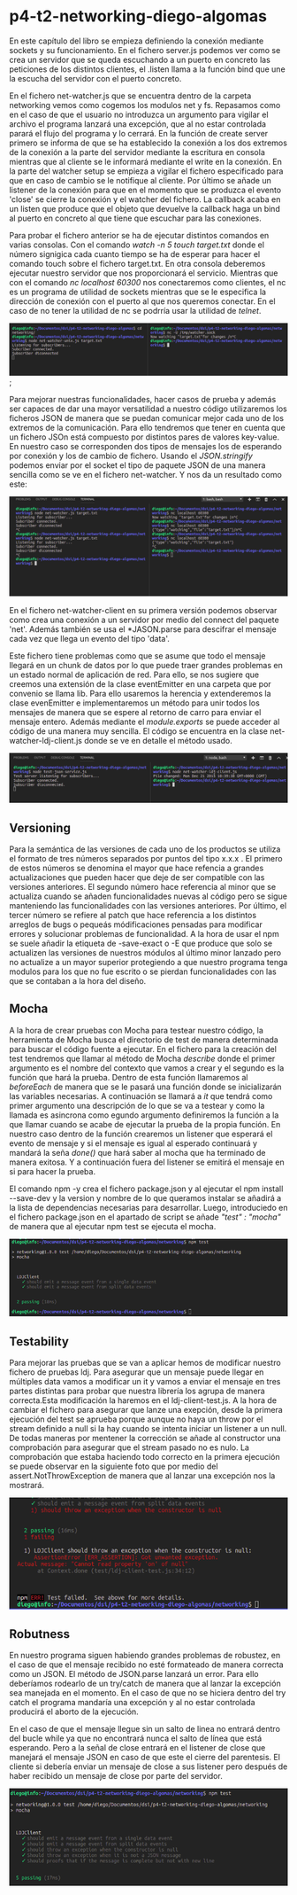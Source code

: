 # p4-t2-networking-diego-algomas

En este capítulo del libro se empieza definiendo la conexión mediante sockets y su funcionamiento. En el fichero server.js podemos ver como se crea un servidor que se queda escuchando a un puerto en concreto las peticiones de los distintos clientes, el .listen llama a la función bind que une la escucha del servidor con el puerto concreto. 

En el fichero net-watcher.js que se encuentra dentro de la carpeta networking vemos como cogemos los modulos net y fs. Repasamos como en el caso de que el usuario no introduzca un argumento para vigilar el archivo el programa lanzará una excepción, que al no estar controlada parará el flujo del programa y lo cerrará. En la función de create server primero se informa de que se ha establecido la conexión a los dos extremos de la conexión a la parte del servidor mediante la escritura en consola mientras que al cliente se le informará mediante el write en la conexión. En la parte del watcher setup se empieza a vigilar el fichero especificado para que en caso de cambio se le notifique al cliente. Por último se añade un listener de la conexión para que en el momento que se produzca el evento 'close' se cierre la conexión y el watcher del fichero. La callback acaba en un listen que produce que el objeto que devuelve la callback haga un bind al puerto en concreto al que tiene que escuchar para las conexiones.    

Para probar el fichero anterior se ha de ejecutar distintos comandos en varias consolas. Con el comando *watch -n 5 touch target.txt* donde el número signigica cada cuanto tiempo se ha de esperar para hacer el comando touch sobre el fichero target.txt. En otra consola deberemos ejecutar nuestro servidor que nos proporcionará el servicio. Mientras que con el comando *nc localhost 60300* nos conectaremos como clientes, el nc es un programa de utilidad de sockets mientras que se le especifica la dirección de conexión con el puerto al que nos queremos conectar. En el caso de no tener la utilidad de nc se podrría usar la utilidad de *telnet*. 

![algo](pictures/1.png);

Para mejorar nuestras funcionalidades, hacer casos de prueba y además ser capaces de dar una mayor versatilidad a nuestro código utilizaremos los ficheros JSON de manera que se puedan comunicar mejor cada uno de los extremos de la comunicación. Para ello tendremos que tener en cuenta que un fichero JSOn está compuesto por distintos pares de valores key-value. En nuestro caso se corresponden dos tipos de mensajes los de esperando por conexión y los de cambio de fichero. Usando el *JSON.stringify* podemos enviar por el socket el tipo de paquete JSON de una manera sencilla como se ve en el fichero net-watcher. Y nos da un resultado como este:

![algo](pictures/2.png)

En el fichero net-watcher-client en su primera versión podemos observar como crea una conexión a un servidor por medio del connect del paquete 'net'. Además también se usa el *JASON.parse para descifrar el mensaje cada vez que llega un evento del tipo 'data'. 

Este fichero tiene problemas como que se asume que todo el mensaje llegará en un chunk de datos por lo que puede traer grandes problemas en un estado normal de aplicación de red. Para ello, se nos sugiere que creemos una extensión de la clase eventEmitter en una carpeta que por convenio se llama lib. Para ello usaremos la herencia y extenderemos la clase evenEmitter e implementaremos un método para unir todos los mensajes de manera que se espere al retorno de carro para enviar el mensaje entero. Además mediante el *module.exports*  se puede acceder al código de una manera muy sencilla. El código se encuentra en la clase net-watcher-ldj-client.js donde se ve en detalle el método usado. 

![algo](pictures/3.png)

## Versioning

Para la semántica de las versiones de cada uno de los productos se utiliza el formato de tres números separados por puntos del tipo x.x.x . El primero de estos números se denomina el mayor que hace refencia a grandes actualizaciones que pueden hacer que deje de ser compatible con las versiones anteriores. El segundo número hace referencia al minor que se actualiza cuando se añaden funcionalidades nuevas al código pero se sigue manteniendo las funcionalidades con las versiones anteriores. Por último, el tercer número se refiere al patch que hace referencia a los distintos arreglos de bugs o pequeás módificaciones pensadas para modificar errores y solucionar problemas de funcionalidad. A la hora de usar el npm se suele añadir la etiqueta de -save-exact o -E que produce que solo se actualizen las versiones de nuestros módulos al último minor lanzado pero no actualize a un mayor superior protegiendo a que nuestro programa tenga modulos para los que no fue escrito o se pierdan funcionalidades con las que se contaban a la hora del diseño. 

## Mocha

A la hora de crear pruebas con Mocha para testear nuestro código, la herramienta de Mocha busca el directorio de test de manera determinada para buscar el código fuente a ejecutar. En el fichero para la creación del test tendremos que llamar al método de Mocha *describe* donde el primer argumento es el nombre del contexto que vamos a crear y el segundo es la función que hará la prueba. Dentro de esta función llamaremos al *beforeEach* de manera que se le pasará una función donde se inicializarán las variables necesarias. A continuación se llamará a *it* que tendrá como primer argumento una descripción de lo que se va a testear y como la llamada es asincrona como egundo argumento definiremos la función a la que llamar cuando se acabe de ejecutar la prueba de la propia función. En nuestro caso dentro de la función crearemos un listener que esperará el evento de mensaje y si el mensaje es igual al esperado continuará y mandará la seña *done()* que hará saber al mocha que ha terminado de manera exitosa. Y a continuación fuera del listener se emitirá el mensaje en si para hacer la prueba. 

El comando npm -y crea el fichero package.json y al ejecutar el npm install --save-dev y la version y nombre de lo que queramos instalar se añadirá a la lista de dependencias necesarias para desarrollar. Luego, introduciedo en el fichero package.json en el apartado de script se añade *"test" : "mocha"* de manera que al ejecutar npm test se ejecuta el mocha. 

![algo](pictures/4.png)

## Testability

Para mejorar las pruebas que se van a aplicar hemos de modificar nuestro fichero de pruebas ldj. Para asegurar que un mensaje puede llegar en múltiples data vamos a modificar un it y vamos a enviar el mensaje en tres partes distintas para probar que nuestra librería los agrupa de manera correcta.Esta modificación la haremos en el ldj-client-test.js. 
A la hora de cambiar el fichero para asegurar que lanze una exepción, desde la primera ejecución del test se aprueba porque aunque no haya un throw por el stream definido a null si la hay cuando se intenta iniciar un listener a un null. De todas maneras por mentener la corrección se añade al constructor una comprobación para asegurar que el stream pasado no es nulo. La comprobación que estaba haciendo todo correcto en la primera ejecución se puede observar en la siguiente foto que por medio del assert.NotThrowException de manera que al lanzar una excepción nos la mostrará. 

![algo](pictures/5.png)

## Robutness

En nuestro programa siguen habiendo grandes problemas de robustez, en el caso de que el mensaje recibido no esté formateado de manera correcta como un JSON. El método de JSON.parse lanzará un error. Para ello deberíamos rodearlo de un try/catch de manera que al lanzar la excepción sea manejada en el momento. En el caso de que no se hiciera dentro del try catch el programa mandaría una excepción y al no estar controlada producirá el aborto de la ejecución. 

En el caso de que el mensaje llegue sin un salto de linea no entrará dentro del bucle while ya que no encontrará nunca el salto de línea que está esperando. Pero a la señal de close entrará en el listener de close que manejará el mensaje JSON en caso de que este el cierre del parentesis. El cliente si debería enviar un mensaje de close a sus listener pero después de haber recibido un mensaje de close por parte del servidor. 

![algo](pictures/6.png)